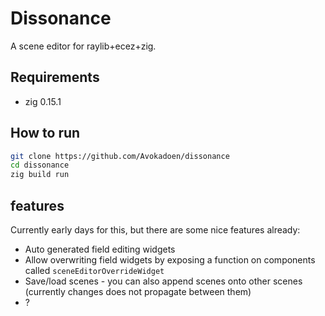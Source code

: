 # Dissonance

A scene editor for raylib+ecez+zig.

## Requirements

- zig 0.15.1

## How to run 

```bash
git clone https://github.com/Avokadoen/dissonance
cd dissonance
zig build run
```

## features

Currently early days for this, but there are some nice features already:

- Auto generated field editing widgets
- Allow overwriting field widgets by exposing a function on components called `sceneEditorOverrideWidget`
- Save/load scenes - you can also append scenes onto other scenes (currently changes does not propagate between them)
- ?